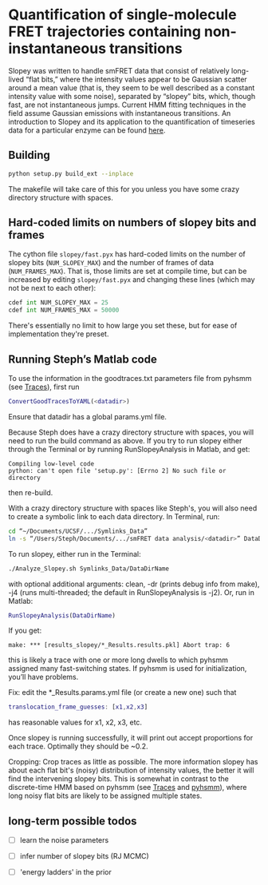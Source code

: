 # Quantification of single-molecule FRET trajectories containing non-instantaneous transitions

Slopey was written to handle smFRET data that consist of relatively long-lived “flat bits,” 
where the intensity values appear to be Gaussian scatter around a mean value (that is, they seem to be
well described as a constant intensity value with some noise), separated by “slopey” bits, 
which, though fast, are not instantaneous jumps. Current HMM fitting techniques in the field 
assume Gaussian emissions with instantaneous transitions. An introduction to Slopey and
its application to the quantification of timeseries data for a particular enzyme can be
found [here](https://stephlj.github.io/img/SlopeySlides.pdf).

## Building

```bash
python setup.py build_ext --inplace
```

The makefile will take care of this for you unless you have some crazy
directory structure with spaces.

## Hard-coded limits on numbers of slopey bits and frames

The cython file `slopey/fast.pyx` has hard-coded limits on the number of slopey bits (`NUM_SLOPEY_MAX`) and the number of frames of data (`NUM_FRAMES_MAX`). That is, those limits are set at compile time, but can be increased by editing `slopey/fast.pyx` and changing these lines (which may not be next to each other):

```python
cdef int NUM_SLOPEY_MAX = 25
cdef int NUM_FRAMES_MAX = 50000
```

There's essentially no limit to how large you set these, but for ease of implementation they're preset.

## Running Steph’s Matlab code

To use the information in the goodtraces.txt parameters file from pyhsmm (see [Traces](https://github.com/stephlj/Traces)), first run

```matlab
ConvertGoodTracesToYAML(<datadir>)
```

Ensure that datadir has a global params.yml file.

Because Steph does have a crazy directory structure with spaces, you will need to run the build command as above. If you try to run slopey either through the Terminal
or by running RunSlopeyAnalysis in Matlab, and get:

```
Compiling low-level code
python: can't open file 'setup.py': [Errno 2] No such file or directory
```

then re-build.

With a crazy directory structure with spaces like Steph's, you will also need to create a symbolic link to each data directory. In Terminal, run:

```bash
cd “~/Documents/UCSF/.../Symlinks_Data” 
ln -s “/Users/Steph/Documents/.../smFRET data analysis/<datadir>” DataDirName 
```

To run slopey, either run in the Terminal:
```bash
./Analyze_Slopey.sh Symlinks_Data/DataDirName
```
with optional additional arguments: clean, -dr (prints debug info from make), -j4 (runs multi-threaded; the default in RunSlopeyAnalysis is -j2). Or, run in Matlab:

```matlab
RunSlopeyAnalysis(DataDirName)
```

If you get:

```
make: *** [results_slopey/*_Results.results.pkl] Abort trap: 6
```

this is likely a trace with one or more long dwells to which pyhsmm assigned many fast-switching states. If pyhsmm is used for initialization, you’ll have problems. 

Fix: edit the *_Results.params.yml file (or create a new one) such that 

```matlab
translocation_frame_guesses: [x1,x2,x3]
```
has reasonable values for x1, x2, x3, etc.

Once slopey is running successfully, it will print out accept proportions for each trace. Optimally they should be ~0.2.

Cropping: Crop traces as little as possible. The more information slopey has about each flat bit's (noisy) distribution of intensity values, the better it will find the intervening slopey bits.
This is somewhat in contrast to the discrete-time HMM based on pyhsmm (see [Traces](https://github.com/stephlj/Traces) and [pyhsmm](https://github.com/mattjj/pyhsmm)), where long noisy flat bits are likely to be assigned multiple states.

## long-term possible todos
- [ ] learn the noise parameters
- [ ] infer number of slopey bits (RJ MCMC)
- [ ] 'energy ladders' in the prior

